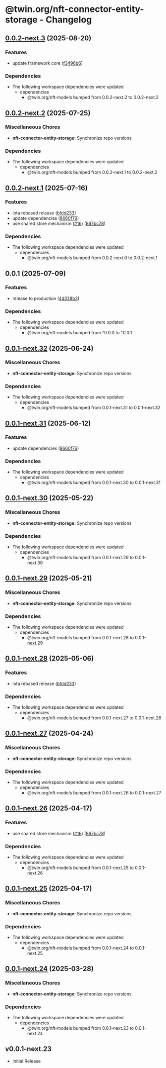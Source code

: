 # @twin.org/nft-connector-entity-storage - Changelog

## [0.0.2-next.3](https://github.com/twinfoundation/nft/compare/nft-connector-entity-storage-v0.0.2-next.2...nft-connector-entity-storage-v0.0.2-next.3) (2025-08-20)


### Features

* update framework core ([f3496b6](https://github.com/twinfoundation/nft/commit/f3496b61bfebbb3479bb92df39ecfa9ac8d90b9b))


### Dependencies

* The following workspace dependencies were updated
  * dependencies
    * @twin.org/nft-models bumped from 0.0.2-next.2 to 0.0.2-next.3

## [0.0.2-next.2](https://github.com/twinfoundation/nft/compare/nft-connector-entity-storage-v0.0.2-next.1...nft-connector-entity-storage-v0.0.2-next.2) (2025-07-25)


### Miscellaneous Chores

* **nft-connector-entity-storage:** Synchronize repo versions


### Dependencies

* The following workspace dependencies were updated
  * dependencies
    * @twin.org/nft-models bumped from 0.0.2-next.1 to 0.0.2-next.2

## [0.0.2-next.1](https://github.com/twinfoundation/nft/compare/nft-connector-entity-storage-v0.0.2-next.0...nft-connector-entity-storage-v0.0.2-next.1) (2025-07-16)


### Features

* iota rebased release ([bfdd233](https://github.com/twinfoundation/nft/commit/bfdd23330e168962f7ad0a6fcd2c9c9a38a11697))
* update dependencies ([8660f76](https://github.com/twinfoundation/nft/commit/8660f76ca324b0f476e45544cac6bee4b3146c3b))
* use shared store mechanism ([#16](https://github.com/twinfoundation/nft/issues/16)) ([897bc78](https://github.com/twinfoundation/nft/commit/897bc7805248ba1388b2dd03df24c33f1633f344))


### Dependencies

* The following workspace dependencies were updated
  * dependencies
    * @twin.org/nft-models bumped from 0.0.2-next.0 to 0.0.2-next.1

## 0.0.1 (2025-07-09)


### Features

* release to production ([4d338b3](https://github.com/twinfoundation/nft/commit/4d338b3e8a4dbccc61a1d1da3c470ba86cefe535))


### Dependencies

* The following workspace dependencies were updated
  * dependencies
    * @twin.org/nft-models bumped from ^0.0.0 to ^0.0.1

## [0.0.1-next.32](https://github.com/twinfoundation/nft/compare/nft-connector-entity-storage-v0.0.1-next.31...nft-connector-entity-storage-v0.0.1-next.32) (2025-06-24)


### Miscellaneous Chores

* **nft-connector-entity-storage:** Synchronize repo versions


### Dependencies

* The following workspace dependencies were updated
  * dependencies
    * @twin.org/nft-models bumped from 0.0.1-next.31 to 0.0.1-next.32

## [0.0.1-next.31](https://github.com/twinfoundation/nft/compare/nft-connector-entity-storage-v0.0.1-next.30...nft-connector-entity-storage-v0.0.1-next.31) (2025-06-12)


### Features

* update dependencies ([8660f76](https://github.com/twinfoundation/nft/commit/8660f76ca324b0f476e45544cac6bee4b3146c3b))


### Dependencies

* The following workspace dependencies were updated
  * dependencies
    * @twin.org/nft-models bumped from 0.0.1-next.30 to 0.0.1-next.31

## [0.0.1-next.30](https://github.com/twinfoundation/nft/compare/nft-connector-entity-storage-v0.0.1-next.29...nft-connector-entity-storage-v0.0.1-next.30) (2025-05-22)


### Miscellaneous Chores

* **nft-connector-entity-storage:** Synchronize repo versions


### Dependencies

* The following workspace dependencies were updated
  * dependencies
    * @twin.org/nft-models bumped from 0.0.1-next.29 to 0.0.1-next.30

## [0.0.1-next.29](https://github.com/twinfoundation/nft/compare/nft-connector-entity-storage-v0.0.1-next.28...nft-connector-entity-storage-v0.0.1-next.29) (2025-05-21)


### Miscellaneous Chores

* **nft-connector-entity-storage:** Synchronize repo versions


### Dependencies

* The following workspace dependencies were updated
  * dependencies
    * @twin.org/nft-models bumped from 0.0.1-next.28 to 0.0.1-next.29

## [0.0.1-next.28](https://github.com/twinfoundation/nft/compare/nft-connector-entity-storage-v0.0.1-next.27...nft-connector-entity-storage-v0.0.1-next.28) (2025-05-06)


### Features

* iota rebased release ([bfdd233](https://github.com/twinfoundation/nft/commit/bfdd23330e168962f7ad0a6fcd2c9c9a38a11697))


### Dependencies

* The following workspace dependencies were updated
  * dependencies
    * @twin.org/nft-models bumped from 0.0.1-next.27 to 0.0.1-next.28

## [0.0.1-next.27](https://github.com/twinfoundation/nft/compare/nft-connector-entity-storage-v0.0.1-next.26...nft-connector-entity-storage-v0.0.1-next.27) (2025-04-24)


### Miscellaneous Chores

* **nft-connector-entity-storage:** Synchronize repo versions


### Dependencies

* The following workspace dependencies were updated
  * dependencies
    * @twin.org/nft-models bumped from 0.0.1-next.26 to 0.0.1-next.27

## [0.0.1-next.26](https://github.com/twinfoundation/nft/compare/nft-connector-entity-storage-v0.0.1-next.25...nft-connector-entity-storage-v0.0.1-next.26) (2025-04-17)


### Features

* use shared store mechanism ([#16](https://github.com/twinfoundation/nft/issues/16)) ([897bc78](https://github.com/twinfoundation/nft/commit/897bc7805248ba1388b2dd03df24c33f1633f344))


### Dependencies

* The following workspace dependencies were updated
  * dependencies
    * @twin.org/nft-models bumped from 0.0.1-next.25 to 0.0.1-next.26

## [0.0.1-next.25](https://github.com/twinfoundation/nft/compare/nft-connector-entity-storage-v0.0.1-next.24...nft-connector-entity-storage-v0.0.1-next.25) (2025-04-17)


### Miscellaneous Chores

* **nft-connector-entity-storage:** Synchronize repo versions


### Dependencies

* The following workspace dependencies were updated
  * dependencies
    * @twin.org/nft-models bumped from 0.0.1-next.24 to 0.0.1-next.25

## [0.0.1-next.24](https://github.com/twinfoundation/nft/compare/nft-connector-entity-storage-v0.0.1-next.23...nft-connector-entity-storage-v0.0.1-next.24) (2025-03-28)


### Miscellaneous Chores

* **nft-connector-entity-storage:** Synchronize repo versions


### Dependencies

* The following workspace dependencies were updated
  * dependencies
    * @twin.org/nft-models bumped from 0.0.1-next.23 to 0.0.1-next.24

## v0.0.1-next.23

- Initial Release
